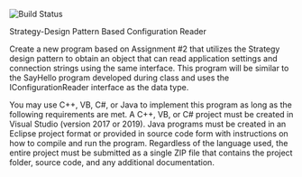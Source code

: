 ![Build Status](https://github.com/asmarsh/Strategy-Design-Pattern-Based-Configuration-Reader/actions/workflows/build.yml/badge.svg)

Strategy-Design Pattern Based Configuration Reader

Create a new program based on Assignment #2 that utilizes the Strategy design pattern to obtain an
object that can read application settings and connection strings using the same interface. This program
will be similar to the SayHello program developed during class and uses the IConfigurationReader
interface as the data type.

You may use C++, VB, C#, or Java to implement this program as long as the following requirements are
met. A C++, VB, or C# project must be created in Visual Studio (version 2017 or 2019). Java programs
must be created in an Eclipse project format or provided in source code form with instructions on how
to compile and run the program. Regardless of the language used, the entire project must be
submitted as a single ZIP file that contains the project folder, source code, and any additional
documentation. 
